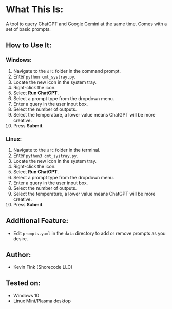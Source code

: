 # What This Is:

A tool to query ChatGPT and Google Gemini at the same time. Comes with a set of basic prompts.

## How to Use It:

### Windows:
1. Navigate to the `src` folder in the command prompt.
2. Enter `python cmt_systray.py`.
3. Locate the new icon in the system tray.
4. Right-click the icon.
5. Select **Run ChatGPT**.
6. Select a prompt type from the dropdown menu.
7. Enter a query in the user input box.
8. Select the number of outputs.
9. Select the temperature, a lower value means ChatGPT will be more creative.
10. Press **Submit**.

### Linux:
1. Navigate to the `src` folder in the terminal.
2. Enter `python3 cmt_systray.py`.
3. Locate the new icon in the system tray.
4. Right-click the icon.
5. Select **Run ChatGPT**.
6. Select a prompt type from the dropdown menu.
7. Enter a query in the user input box.
8. Select the number of outputs.
9. Select the temperature, a lower value means ChatGPT will be more creative.
10. Press **Submit**.

## Additional Feature:
- Edit `prompts.yaml` in the `data` directory to add or remove prompts as you desire.

## Author:
- Kevin Fink (Shorecode LLC)

## Tested on:
- Windows 10
- Linux Mint/Plasma desktop

